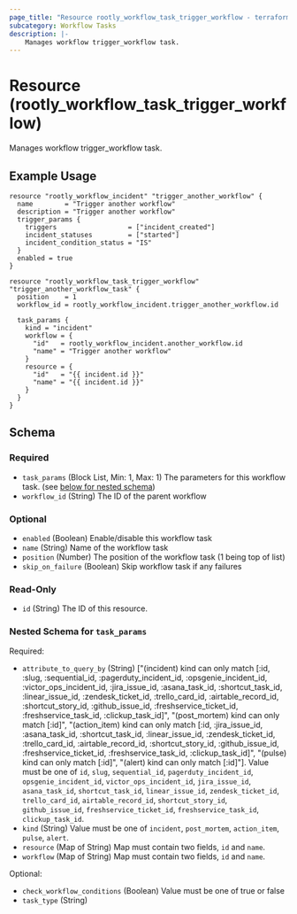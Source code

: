 ```yaml
---
page_title: "Resource rootly_workflow_task_trigger_workflow - terraform-provider-rootly"
subcategory: Workflow Tasks
description: |-
    Manages workflow trigger_workflow task.
---
```


# Resource (rootly_workflow_task_trigger_workflow)

Manages workflow trigger_workflow task.

## Example Usage

```shell
resource "rootly_workflow_incident" "trigger_another_workflow" {
  name        = "Trigger another workflow"
  description = "Trigger another workflow"
  trigger_params {
    triggers                  = ["incident_created"]
    incident_statuses         = ["started"]
    incident_condition_status = "IS"
  }
  enabled = true
}

resource "rootly_workflow_task_trigger_workflow" "trigger_another_workflow_task" {
  position    = 1
  workflow_id = rootly_workflow_incident.trigger_another_workflow.id

  task_params {
    kind = "incident"
    workflow = {
      "id"   = rootly_workflow_incident.another_workflow.id
      "name" = "Trigger another workflow"
    }
    resource = {
      "id"   = "{{ incident.id }}"
      "name" = "{{ incident.id }}"
    }
  }
}
```

<!-- schema generated by tfplugindocs -->
## Schema

### Required

- `task_params` (Block List, Min: 1, Max: 1) The parameters for this workflow task. (see [below for nested schema](#nestedblock--task_params))
- `workflow_id` (String) The ID of the parent workflow

### Optional

- `enabled` (Boolean) Enable/disable this workflow task
- `name` (String) Name of the workflow task
- `position` (Number) The position of the workflow task (1 being top of list)
- `skip_on_failure` (Boolean) Skip workflow task if any failures

### Read-Only

- `id` (String) The ID of this resource.

<a id="nestedblock--task_params"></a>
### Nested Schema for `task_params`

Required:

- `attribute_to_query_by` (String) ["(incident) kind can only match [:id, :slug, :sequential_id, :pagerduty_incident_id, :opsgenie_incident_id, :victor_ops_incident_id, :jira_issue_id, :asana_task_id, :shortcut_task_id, :linear_issue_id, :zendesk_ticket_id, :trello_card_id, :airtable_record_id, :shortcut_story_id, :github_issue_id, :freshservice_ticket_id, :freshservice_task_id, :clickup_task_id]", "(post_mortem) kind can only match [:id]", "(action_item) kind can only match [:id, :jira_issue_id, :asana_task_id, :shortcut_task_id, :linear_issue_id, :zendesk_ticket_id, :trello_card_id, :airtable_record_id, :shortcut_story_id, :github_issue_id, :freshservice_ticket_id, :freshservice_task_id, :clickup_task_id]", "(pulse) kind can only match [:id]", "(alert) kind can only match [:id]"]. Value must be one of `id`, `slug`, `sequential_id`, `pagerduty_incident_id`, `opsgenie_incident_id`, `victor_ops_incident_id`, `jira_issue_id`, `asana_task_id`, `shortcut_task_id`, `linear_issue_id`, `zendesk_ticket_id`, `trello_card_id`, `airtable_record_id`, `shortcut_story_id`, `github_issue_id`, `freshservice_ticket_id`, `freshservice_task_id`, `clickup_task_id`.
- `kind` (String) Value must be one of `incident`, `post_mortem`, `action_item`, `pulse`, `alert`.
- `resource` (Map of String) Map must contain two fields, `id` and `name`.
- `workflow` (Map of String) Map must contain two fields, `id` and `name`.

Optional:

- `check_workflow_conditions` (Boolean) Value must be one of true or false
- `task_type` (String)

